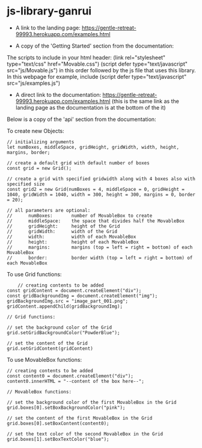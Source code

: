 # js-library-ganrui

* A link to the landing page:
https://gentle-retreat-99993.herokuapp.com/examples.html

* A copy of the 'Getting Started' section from the documentation:

The scripts to include in your html header: 
	(link rel="stylesheet" type="text/css" href="Movable.css")
	(script defer type="text/javascript" src="js/Movable.js") 
in this order followed by the js file that uses this library. In this webpage for example, include
	(script defer type="text/javascript" src="js/examples.js")


* A direct link to the documentation:
https://gentle-retreat-99993.herokuapp.com/examples.html
(this is the same link as the landing page as the documentation is at the bottom of the it)

Below is a copy of the 'api' section from the documentation:

To create new Objects:
	
	// initializing arguments
	let numBoxes, middleSpace, gridHeight, gridWidth, width, height, margins, border;
	
	// create a default grid with default number of boxes
	const grid = new Grid();
	
	// create a grid with specified gridwidth along with 4 boxes also with specified size
	const grid2 = new Grid(numBoxes = 4, middleSpace = 0, gridHeight = 1040, gridWidth = 1040, width = 300, height = 300, margins = 0, border = 20);
	
	// all parameters are optional: 
	//		numBoxes:		number of MovableBox to create
	// 		middleSpace:	the space that divides half the MovableBox
	// 		gridHeight:		height of the Grid
	//		gridWidth: 		width of the Grid
	//		width:			width of each MovableBox
	//		height: 		height of each MovableBox
	//		margins:		margins (top = left = right = bottom) of each MovableBox
	//		border: 		border width (top = left = right = bottom) of each MovableBox

To use Grid functions:

    	// creating contents to be added
	const gridContent = document.createElement("div");
	const gridBackgroundImg = document.createElement("img");
	gridBackgroundImg.src = "image_part_001.png";	
	gridContent.appendChild(gridBackgroundImg);
	
	// Grid functions: 

	// set the background color of the Grid
	grid.setGridBackgroundColor("PowderBlue");

	// set the content of the Grid
	grid.setGridContent(gridContent)

To use MovableBox functions:
    
	// creating contents to be added
	const content0 = document.createElement("div");
	content0.innerHTML = "--content of the box here--";
	
	// MovableBox functions:

	// set the background color of the first MovableBox in the Grid 
	grid.boxes[0].setBoxBackgroundColor("pink");

	// set the content of the first MovableBox in the Grid
	grid.boxes[0].setBoxContent(content0);

	// set the text color of the second MovableBox in the Grid
	grid.boxes[1].setBoxTextColor("blue");
